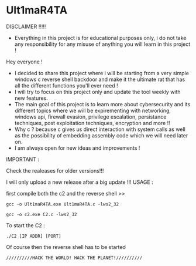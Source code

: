 # Ult1maR4TA
 
DISCLAIMER !!!!! 
* Everything in this project is for educational purposes only, i do not take any responsibility for any misuse of anything you will learn in this project !

  
Hey everyone ! 

- I decided to share this project where i will be starting from a very simple windows c reverse shell backdoor and make it the ultimate rat that has all the different functions you'll ever need !
- I will try to focus on this project only and update the tool weekly with new features.
- The main goal of this project is to learn more about cybersecurity and its different topics where we will be expirementing with networking, windows api, firewall evasion, privilege escalation, persistance techniques, post exploitation techniques, encryption and more !!
- Why c ? because c gives us direct interaction with system calls as well as the possibility of embedding assembly code which we will need later on. 
- I am always open for new ideas and improvements !

IMPORTANT : 

Check the realeases for older versions!!!

I will only upload a new release after a big update !!!
USAGE : 


first compile both the c2 and the reverse shell >>    

`gcc -o Ult1maR4TA.exe Ult1maR4TA.c -lws2_32`

`gcc -o c2.exe C2.c -lws2_32 `

To start the C2 :

`./C2 [IP ADDR] [PORT]`

Of course then the reverse shell has to be started

`//////////HACK THE WORLD! HACK THE PLANET!//////////`




